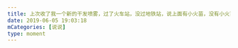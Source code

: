 ```yaml
---
title: 上次收了我一个新的干发喷雾，过了火车站，没过地铁站，说上面有小火苗，没有小火苗的200ml都让带。🤷‍♂️<br>这次又收我一个才用3次的防晒喷雾，过了地铁站，没过火车站，说超过120ml不让带，这个150ml。🤷‍♂️<br>拜托政策能不能统一点啊，别搞我啊
date: 2019-06-05 19:03:18
mCategories: [说说]
type: moment
---
```


<div id="pics-20190605190318"></div>

<script>
var data = [
    {"link": "2019-06-05_000000.jpeg", "type": "shuoshuo"}
];
picsRender(data, "pics-20190605190318");
</script>
